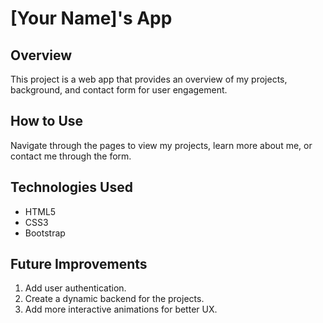 # [Your Name]'s App

## Overview
This project is a web app that provides an overview of my projects, background, and contact form for user engagement.

## How to Use
Navigate through the pages to view my projects, learn more about me, or contact me through the form.

## Technologies Used
- HTML5
- CSS3
- Bootstrap

## Future Improvements
1. Add user authentication.
2. Create a dynamic backend for the projects.
3. Add more interactive animations for better UX.


